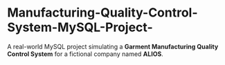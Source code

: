 # Manufacturing-Quality-Control-System-MySQL-Project-
A real-world MySQL project simulating a **Garment Manufacturing Quality Control System** for a fictional company named **ALIOS**.
